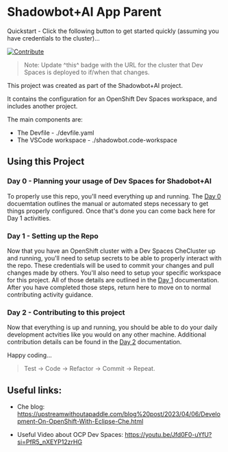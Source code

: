 # Shadowbot+AI App Parent

Quickstart - Click the following button to get started quickly (assuming you have credentials to the cluster)...

[![Contribute](https://www.eclipse.org/che/contribute.svg)](https://devspaces.apps.cluster-xcd89.dynamic.opentlc.com/#https://github.com/HunterGerlach/shadowbot-app-parent.git)

> Note: Update ^this^ badge with the URL for the cluster that Dev Spaces is deployed to if/when that changes.

This project was created as part of the Shadowbot+AI project.

It contains the configuration for an OpenShift Dev Spaces workspace, and includes another project.

The main components are:

- The Devfile - ./devfile.yaml
- The VSCode workspace - ./shadowbot.code-workspace

## Using this Project

### Day 0 - Planning your usage of Dev Spaces for Shadobot+AI

To properly use this repo, you'll need everything up and running. The [Day 0](docs/day-0-pre-reqs.md) docuemtation outlines the manual or automated steps necessary to get things properly configured. Once that's done you can come back here for Day 1 activities.

### Day 1 - Setting up the Repo

Now that you have an OpenShift cluster with a Dev Spaces CheCluster up and running, you'll need to setup secrets to be able to properly interact with the repo. These credentials will be used to commit your changes and pull changes made by others. You'll also need to setup your specific workspace for this project. All of those details are outlined in the [Day 1](docs/day-1-deployment.md) documentation. After you have completed those steps, return here to move on to normal contributing activity guidance.

### Day 2 - Contributing to this project

Now that everything is up and running, you should be able to do your daily development actvities like you would on any other machine. Additional contribution details can be found in the [Day 2](docs/day-2-contributing.md) documentation.

Happy coding...

> Test -> Code -> Refactor -> Commit -> Repeat.

## Useful links:

- Che blog: https://upstreamwithoutapaddle.com/blog%20post/2023/04/06/Development-On-OpenShift-With-Eclipse-Che.html

- Useful Video about OCP Dev Spaces: https://youtu.be/Jfd0F0-uYfU?si=PfR5_nXEYP12zrHG

